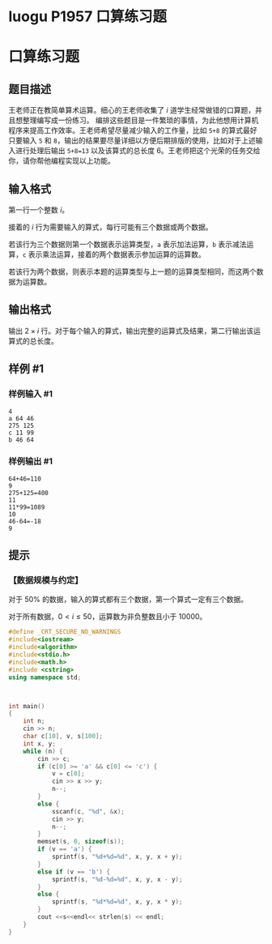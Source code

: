 # luogu P1957 口算练习题





# 口算练习题

## 题目描述

王老师正在教简单算术运算。细心的王老师收集了 $i$ 道学生经常做错的口算题，并且想整理编写成一份练习。 编排这些题目是一件繁琐的事情，为此他想用计算机程序来提高工作效率。王老师希望尽量减少输入的工作量，比如 $\texttt{5+8}$ 的算式最好只要输入 $\texttt 5$ 和 $\texttt 8$，输出的结果要尽量详细以方便后期排版的使用，比如对于上述输入进行处理后输出 $\texttt{5+8=13}$ 以及该算式的总长度 $6$。王老师把这个光荣的任务交给你，请你帮他编程实现以上功能。

## 输入格式

第一行一个整数 $i$。

接着的 $i$ 行为需要输入的算式，每行可能有三个数据或两个数据。

若该行为三个数据则第一个数据表示运算类型，$\texttt a$ 表示加法运算，$\texttt b$ 表示减法运算，$\texttt c$ 表示乘法运算，接着的两个数据表示参加运算的运算数。

若该行为两个数据，则表示本题的运算类型与上一题的运算类型相同，而这两个数据为运算数。

## 输出格式

输出 $2\times i$ 行。对于每个输入的算式，输出完整的运算式及结果，第二行输出该运算式的总长度。

## 样例 #1

### 样例输入 #1

```
4
a 64 46
275 125
c 11 99
b 46 64
```

### 样例输出 #1

```
64+46=110
9
275+125=400
11
11*99=1089
10
46-64=-18
9
```

## 提示

### 【数据规模与约定】

对于 $50\%$ 的数据，输入的算式都有三个数据，第一个算式一定有三个数据。

对于所有数据，$0<i\leq 50$，运算数为非负整数且小于 $10000$。





```cpp
#define _CRT_SECURE_NO_WARNINGS
#include<iostream>
#include<algorithm>
#include<stdio.h>
#include<math.h>
#include <cstring>
using namespace std;



int main()
{
	int n;
	cin >> n;
	char c[10], v, s[100];
	int x, y;
	while (n) {
		cin >> c;
		if (c[0] >= 'a' && c[0] <= 'c') {
			v = c[0];
			cin >> x >> y;
			n--;
		}
		else {
			sscanf(c, "%d", &x);
			cin >> y;
			n--;
		}
		memset(s, 0, sizeof(s));
		if (v == 'a') {
			sprintf(s, "%d+%d=%d", x, y, x + y);
		}
		else if (v == 'b') {
			sprintf(s, "%d-%d=%d", x, y, x - y);
		}
		else {
			sprintf(s, "%d*%d=%d", x, y, x * y);
		}
		cout <<s<<endl<< strlen(s) << endl;
	}
}
```


